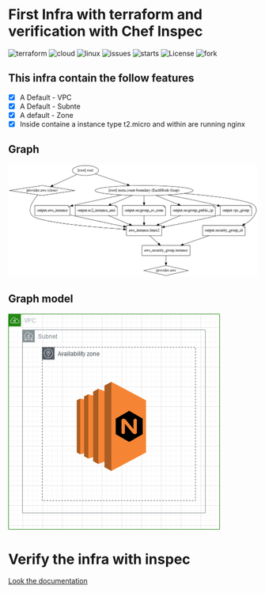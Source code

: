 # First Infra with terraform and verification with Chef Inspec

![terraform](https://img.shields.io/badge/Terraform-0.12-blue?style=plastic&logo=terraform)
![cloud](https://img.shields.io/badge/AWS-cloud-orange?style=plastic&logo=amazon)
![linux](https://img.shields.io/badge/linux-debian_10-informational?style=plastic&logo=linux)
![issues](https://img.shields.io/github/issues/MoisesTapia/Infra-Basic?style=plastic)
![starts](https://img.shields.io/github/stars/MoisesTapia/Infra-Basic?style=plastic)
![License](https://img.shields.io/github/license/MoisesTapia/Infra-Basic?style=plastic)
![fork](https://img.shields.io/github/forks/MoisesTapia/Infra-Basic?color=se&style=plastic)<br>

## This infra contain the follow features

- [x] A Default - VPC
- [x] A Default - Subnte
- [x] A default - Zone
- [x] Inside containe a instance type t2.micro and within are running nginx

## Graph

![Graph](https://github.com/MoisesTapia/Infra-Basic/blob/master/map.png)


## Graph model

![Map](https://github.com/MoisesTapia/Infra-Basic/blob/master/images/Untitled%20Diagram(1).png)


# Verify the infra with inspec

[Look the documentation](https://github.com/MoisesTapia/Infra-Basic/tree/master/infrabasic)

